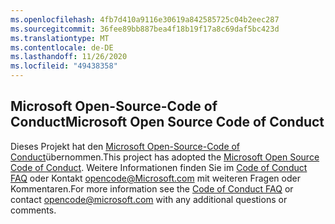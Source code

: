 ```yaml
---
ms.openlocfilehash: 4fb7d410a9116e30619a842585725c04b2eec287
ms.sourcegitcommit: 36fee89bb887bea4f18b19f17a8c69daf5bc423d
ms.translationtype: MT
ms.contentlocale: de-DE
ms.lasthandoff: 11/26/2020
ms.locfileid: "49438358"
---
```

## <a name="microsoft-open-source-code-of-conduct"></a><span data-ttu-id="4d45e-101">Microsoft Open-Source-Code of Conduct</span><span class="sxs-lookup"><span data-stu-id="4d45e-101">Microsoft Open Source Code of Conduct</span></span>
<span data-ttu-id="4d45e-102">Dieses Projekt hat den [Microsoft Open-Source-Code of Conduct](https://opensource.microsoft.com/codeofconduct/)übernommen.</span><span class="sxs-lookup"><span data-stu-id="4d45e-102">This project has adopted the [Microsoft Open Source Code of Conduct](https://opensource.microsoft.com/codeofconduct/).</span></span>
<span data-ttu-id="4d45e-103">Weitere Informationen finden Sie im [Code of Conduct FAQ](https://opensource.microsoft.com/codeofconduct/faq/) oder Kontakt [opencode@Microsoft.com](mailto:opencode@microsoft.com) mit weiteren Fragen oder Kommentaren.</span><span class="sxs-lookup"><span data-stu-id="4d45e-103">For more information see the [Code of Conduct FAQ](https://opensource.microsoft.com/codeofconduct/faq/) or contact [opencode@microsoft.com](mailto:opencode@microsoft.com) with any additional questions or comments.</span></span>